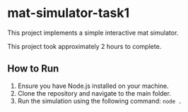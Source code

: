 # mat-simulator-task1

This project implements a simple interactive mat simulator.

This project took approximately 2 hours to complete.

## How to Run

1. Ensure you have Node.js installed on your machine.
2. Clone the repository and navigate to the main folder.
3. Run the simulation using the following command:
   `node . `
